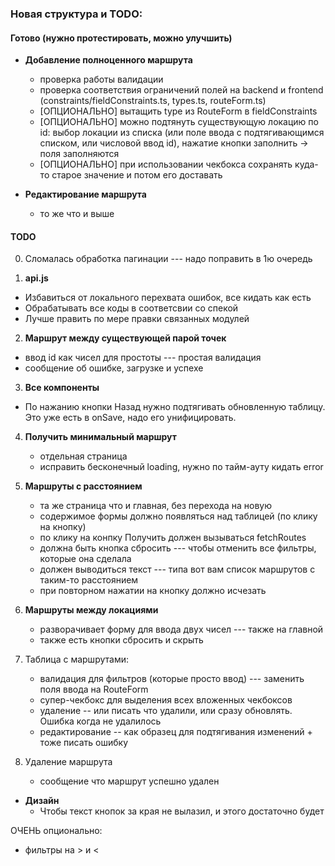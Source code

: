 ### Новая структура и TODO:

#### Готово (нужно протестировать, можно улучшить)

* **Добавление полноценного маршрута**
  * проверка работы валидации
  * проверка соответствия ограничений полей на backend и frontend (constraints/fieldConstraints.ts, types.ts, routeForm.ts)
  * [ОПЦИОНАЛЬНО] вытащить type из RouteForm в fieldConstraints
  * [ОПЦИОНАЛЬНО] можно подтянуть существующую локацию по id: выбор локации из списка (или поле ввода с подтягивающимся списком, или числовой ввод id), нажатие кнопки заполнить -> поля заполняются
  * [ОПЦИОНАЛЬНО] при использовании чекбокса сохранять куда-то старое значение и потом его доставать
  
* **Редактирование маршрута**
  * то же что и выше

#### TODO

0. Сломалась обработка пагинации --- надо поправить в 1ю очередь


1. **api.js**
  * Избавиться от локального перехвата ошибок, все кидать как есть
  * Обрабатывать все коды в соответсвии со спекой
  * Лучше править по мере правки связанных модулей

2. **Маршрут между существующей парой точек**
  * ввод id как чисел для простоты --- простая валидация 
  * сообщение об ошибке, загрузке и успехе

3. **Все компоненты**
  * По нажанию кнопки Назад нужно подтягивать обновленную таблицу. Это уже есть в onSave, надо его унифицировать.


4. **Получить минимальный маршрут**
    * отдельная страница
    * исправить бесконечный loading, нужно по тайм-ауту кидать error

5. **Маршруты с расстоянием**
   * та же страница что и главная, без перехода на новую
   * содержимое формы должно появляться над таблицей (по клику на кнопку)
   * по клику на конпку Получить должен вызываться fetchRoutes
   * должна быть кнопка сбросить --- чтобы отменить все фильтры, которые она сделала
   * должен выводиться текст --- типа вот вам список маршрутов с таким-то расстоянием
   * при повторном нажатии на кнопку должно исчезать


6. **Маршруты между локациями**
    * разворачивает форму для ввода двух чисел --- также на главной
    * также есть кнопки сбросить и скрыть

7. Таблица с маршрутами:
    * валидация для фильтров (которые просто ввод) --- заменить поля ввода на RouteForm
    * супер-чекбокс для выделения всех вложенных чекбоксов
    * удаление -- или писать что удалили, или сразу обновлять. Ошибка когда не удалилось
    * редактирование -- как образец для подтягивания изменений + тоже писать ошибку
   
8. Удаление маршрута
   * сообщение что маршрут успешно удален 

* **Дизайн**
  * Чтобы текст кнопок за края не вылазил, и этого достаточно будет
  
ОЧЕНЬ опционально:
- фильтры на > и <
